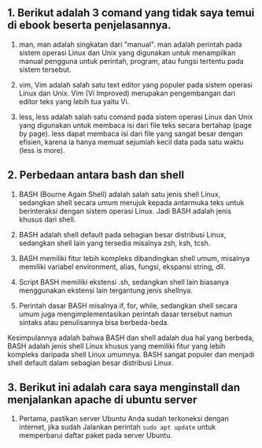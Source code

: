 ## 1. Berikut adalah 3 comand yang tidak saya temui di ebook beserta penjelasannya.

1. man, man adalah singkatan dari "manual". man adalah perintah pada sistem operasi Linux dan Unix yang digunakan untuk menampilkan manual pengguna untuk perintah, program, atau fungsi tertentu pada sistem tersebut.

2.  vim, Vim adalah salah satu text editor yang populer pada sistem operasi Linux dan Unix. Vim (Vi Improved) merupakan pengembangan dari editor teks yang lebih tua yaitu Vi.

3. less, less adalah salah satu comand pada sistem operasi Linux dan Unix yang digunakan untuk membaca isi dari file teks secara bertahap (page by page). less dapat membaca isi dari file yang sangat besar dengan efisien, karena ia hanya memuat sejumlah kecil data pada satu waktu (less is more). 



## 2. Perbedaan antara bash dan shell

1. BASH (Bourne Again Shell) adalah salah satu jenis shell Linux, sedangkan shell secara umum merujuk kepada antarmuka teks untuk berinteraksi dengan sistem operasi Linux. Jadi BASH adalah jenis khusus dari shell.

2. BASH adalah shell default pada sebagian besar distribusi Linux, sedangkan shell lain yang tersedia misalnya zsh, ksh, tcsh.

3. BASH memiliki fitur lebih kompleks dibandingkan shell umum, misalnya memiliki variabel environment, alias, fungsi, ekspansi string, dll.

4. Script BASH memiliki ekstensi .sh, sedangkan shell lain biasanya menggunakan ekstensi lain tergantung jenis shellnya.

5. Perintah dasar BASH misalnya if, for, while, sedangkan shell secara umum juga mengimplementasikan perintah dasar tersebut namun sintaks atau penulisannya bisa berbeda-beda.


Kesimpulannya adalah bahwa BASH dan shell adalah dua hal yang berbeda, BASH adalah jenis shell Linux khusus yang memiliki fitur yang lebih kompleks daripada shell Linux umumnya. BASH sangat populer dan menjadi shell default dalam sebagian besar distribusi Linux.


## 3. Berikut ini adalah cara saya menginstall dan menjalankan apache di ubuntu server


1. Pertama, pastikan server Ubuntu Anda sudah terkoneksi dengan internet, jika sudah Jalankan perintah `sudo apt update` untuk memperbarui daftar paket pada server Ubuntu.





